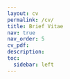 ```yaml
---
layout: cv
permalink: /cv/
title: Brief Vitae
nav: true
nav_order: 5
cv_pdf:
description:
toc:
  sidebar: left
---
```

